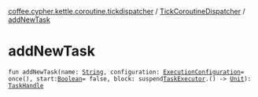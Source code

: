 [coffee.cypher.kettle.coroutine.tickdispatcher](../index.md) / [TickCoroutineDispatcher](index.md) / [addNewTask](./add-new-task.md)

# addNewTask

`fun addNewTask(name: `[`String`](https://kotlinlang.org/api/latest/jvm/stdlib/kotlin/-string/index.html)`, configuration: `[`ExecutionConfiguration`](../-execution-configuration/index.md)` = once(), start: `[`Boolean`](https://kotlinlang.org/api/latest/jvm/stdlib/kotlin/-boolean/index.html)` = false, block: suspend `[`TaskExecutor`](-task-executor/index.md)`.() -> `[`Unit`](https://kotlinlang.org/api/latest/jvm/stdlib/kotlin/-unit/index.html)`): `[`TaskHandle`](../-task-handle/index.md)